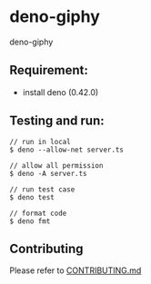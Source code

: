 # deno-giphy

deno-giphy

## Requirement:
 - install deno (0.42.0)

## Testing and run:
```
// run in local
$ deno --allow-net server.ts

// allow all permission
$ deno -A server.ts

// run test case
$ deno test

// format code
$ deno fmt
```

## Contributing

Please refer to [CONTRIBUTING.md](https://github.com/yeukfei02/deno-giphy/blob/master/CONTRIBUTING.md)
